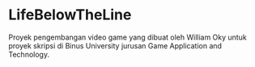 # LifeBelowTheLine
Proyek pengembangan video game yang dibuat oleh William Oky untuk proyek skripsi di Binus University jurusan Game Application and Technology.

